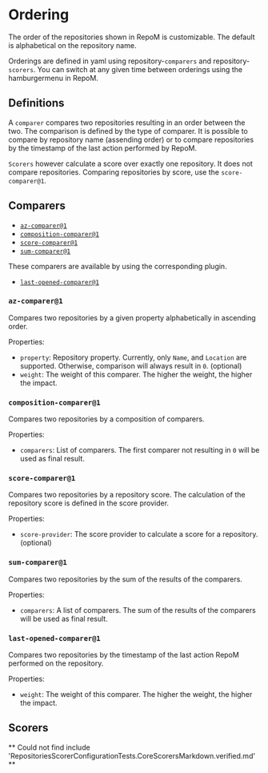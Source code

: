 # Ordering

The order of the repositories shown in RepoM is customizable. The default is alphabetical on the repository name.

Orderings are defined in yaml using repository-`comparers` and repository-`scorers`. You can switch at any given time between orderings using the hamburgermenu in RepoM.

## Definitions

A `comparer` compares two repositories resulting in an order between the two. The comparison is defined by the type of comparer. It is possible to compare by repository name (assending order) or to compare repositories by the timestamp of the last action performed by RepoM.

`Scorers` however calculate a score over exactly one repository. It does not compare repositories. Comparing repositories by score, use the `score-comparer@1`.

## Comparers

- [`az-comparer@1`](#az-comparer1)<!-- include: RepositoriesComparerConfigurationTests.CoreComparersMarkdown.verified.md -->
- [`composition-comparer@1`](#composition-comparer1)
- [`score-comparer@1`](#score-comparer1)
- [`sum-comparer@1`](#sum-comparer1)

These comparers are available by using the corresponding plugin.
- [`last-opened-comparer@1`](#last-opened-comparer1)

### `az-comparer@1`

Compares two repositories by a given property alphabetically in ascending order.<!-- include: RepositoriesComparerConfigurationTests.DocsRepositoriesComparerConfiguration_AlphabetComparerConfigurationV1.verified.md -->

Properties:

- `property`: Repository property. Currently, only `Name`, and `Location` are supported. Otherwise, comparison will always result in `0`. (optional)
- `weight`: The weight of this comparer. The higher the weight, the higher the impact.<!-- endInclude -->

### `composition-comparer@1`

Compares two repositories by a composition of comparers.<!-- include: RepositoriesComparerConfigurationTests.DocsRepositoriesComparerConfiguration_CompositionComparerConfigurationV1.verified.md -->

Properties:

- `comparers`: List of comparers. The first comparer not resulting in `0` will be used as final result.<!-- endInclude -->

### `score-comparer@1`

Compares two repositories by a repository score. The calculation of the repository score is defined in the score provider.<!-- include: RepositoriesComparerConfigurationTests.DocsRepositoriesComparerConfiguration_ScoreComparerConfigurationV1.verified.md -->

Properties:

- `score-provider`: The score provider to calculate a score for a repository. (optional)<!-- endInclude -->

### `sum-comparer@1`

Compares two repositories by the sum of the results of the comparers.<!-- include: RepositoriesComparerConfigurationTests.DocsRepositoriesComparerConfiguration_SumComparerConfigurationV1.verified.md -->

Properties:

- `comparers`: A list of comparers. The sum of the results of the comparers will be used as final result.<!-- endInclude -->

### `last-opened-comparer@1`

Compares two repositories by the timestamp of the last action RepoM performed on the repository.<!-- include: RepositoriesComparerConfigurationTests.DocsRepositoriesComparerConfiguration_LastOpenedConfigurationV1.verified.md -->

Properties:

- `weight`: The weight of this comparer. The higher the weight, the higher the impact.<!-- endInclude -->
<!-- endInclude -->

## Scorers

** Could not find include 'RepositoriesScorerConfigurationTests.CoreScorersMarkdown.verified.md' ** <!-- singleLineInclude: RepositoriesScorerConfigurationTests.CoreScorersMarkdown.verified.md -->
